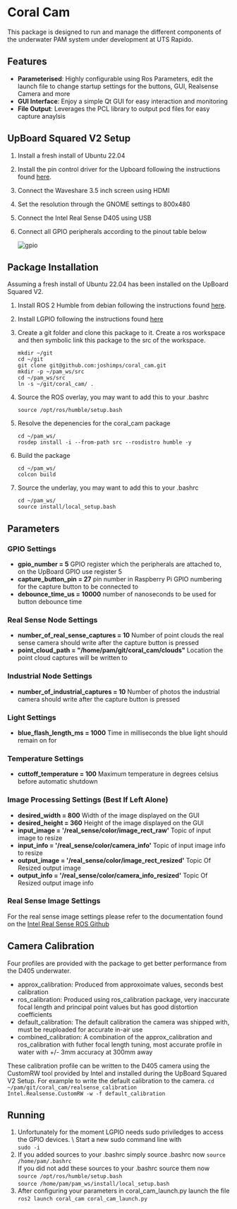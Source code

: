 # Coral Cam
This package is designed to run and manage the different components of the underwater PAM system under development at UTS Rapido. 

## Features

- **Parameterised**: Highly configurable using Ros Parameters, edit the launch file to change startup settings for the buttons, GUI, Realsense Camera and more
- **GUI Interface**: Enjoy a simple Qt GUI for easy interaction and monitoring
- **File Output**: Leverages the PCL library to output pcd files for easy capture anaylsis

## UpBoard Squared V2 Setup
1. Install a fresh install of Ubuntu 22.04
2. Install the pin control driver for the Upboard following the instructions found [here](https://github.com/up-division/pinctrl-upboard).
3. Connect the Waveshare 3.5 inch screen using HDMI
4. Set the resolution through the GNOME settings to 800x480
5. Connect the Intel Real Sense D405 using USB
6. Connect all GPIO peripherals according to the pinout table below

   ![gpio](https://github.com/up-board/up-community/raw/main/images/up2/up2pinout_04092021.jpg)

## Package Installation
Assuming a fresh install of Ubuntu 22.04 has been installed on the UpBoard Squared V2.

1. Install ROS 2 Humble from debian following the instructions found [here](https://docs.ros.org/en/humble/Installation/Ubuntu-Install-Debians.html#id2).

2. Install LGPIO following the instructions found [here](https://abyz.me.uk/lg/download.html)

3. Create a git folder and clone this package to it. Create a ros workspace and then symbolic link this package to the src of the workspace.

   `mkdir ~/git` \
   `cd ~/git` \
   `git clone git@github.com:joshimps/coral_cam.git` \
   `mkdir -p ~/pam_ws/src` \
   `cd ~/pam_ws/src` \
   `ln -s ~/git/coral_cam/ .`


4. Source the ROS overlay, you may want to add this to your .bashrc

    `source /opt/ros/humble/setup.bash`
   
5. Resolve the depenencies for the coral_cam package

   `cd ~/pam_ws/` \
   `rosdep install -i --from-path src --rosdistro humble -y`

6. Build the package

    `cd ~/pam_ws/` \
    `colcon build`

7. Source the underlay, you may want to add this to your .bashrc

    `cd ~/pam_ws/` \
    `source install/local_setup.bash`

## Parameters

### GPIO Settings
- **gpio_number = 5** GPIO register which the peripherals are attached to, on the UpBoard GPIO use register 5
- **capture_button_pin = 27** pin number in Raspberry Pi GPIO numbering for the capture button to be connected to
- **debounce_time_us = 10000** number of nanoseconds to be used for button debounce time

### Real Sense Node Settings
- **number_of_real_sense_captures = 10** Number of point clouds the real sense camera should write after the capture button is pressed
- **point_cloud_path = "/home/pam/git/coral_cam/clouds"** Location the point cloud captures will be written to

### Industrial Node Settings
- **number_of_industrial_captures = 10** Number of photos the industrial camera should write after the capture button is pressed

### Light Settings
- **blue_flash_length_ms = 1000** Time in milliseconds the blue light should remain on for

### Temperature Settings
- **cuttoff_temperature = 100** Maximum temperature in degrees celsius before automatic shutdown

### Image Processing Settings (Best If Left Alone)
- **desired_width = 800** Width of the image displayed on the GUI 
- **desired_height = 360** Height of the image displayed on the GUI 
- **input_image = '/real_sense/color/image_rect_raw'** Topic of input image to resize
- **input_info = '/real_sense/color/camera_info'** Topic of input image info to resize
- **output_image = '/real_sense/color/image_rect_resized'** Topic Of Resized output image
- **output_info = '/real_sense/color/camera_info_resized'** Topic Of Resized output image info

### Real Sense Image Settings
For the real sense image settings please refer to the documentation found on the [Intel Real Sense ROS Github](https://github.com/IntelRealSense/realsense-ros)

## Camera Calibration
Four profiles are provided with the package to get better performance from the D405 underwater.

- approx_calibration: Produced from approxoimate values, seconds best calibration
- ros_calibration: Produced using ros_calibration package, very inaccurate focal length and principal point values but has good distortion coefficients
- default_calibration: The default calibration the camera was shipped with, must be reuploaded for accurate in-air use
- combined_calibration: A combination of the approx_calibration and ros_calibration with futher focal length tuning, most accurate profile in water with +/- 3mm accuracy at 300mm away

These calibration profile can be written to the D405 camera using the CustomRW tool provided by Intel and installed during the UpBoard Squared V2 Setup. For example to write the default calibration to the camera. 
`cd ~/pam/git/coral_cam/realsense_calibration`\
`Intel.Realsense.CustomRW -w -f default_calibration`


## Running

1. Unfortunately for the moment LGPIO needs sudo priviledges to access the GPIO devices. \ Start a new sudo command line with \
   `sudo -i` 
2. If you added sources to your .bashrc simply source .bashrc now
   `source /home/pam/.bashrc` \
   If you did not add these sources to your .bashrc source them now \
   `source /opt/ros/humble/setup.bash` \
   `source /home/pam/pam_ws/install/local_setup.bash`
3. After configuring your parameters in coral_cam_launch.py launch the file
   `ros2 launch coral_cam coral_cam_launch.py`




